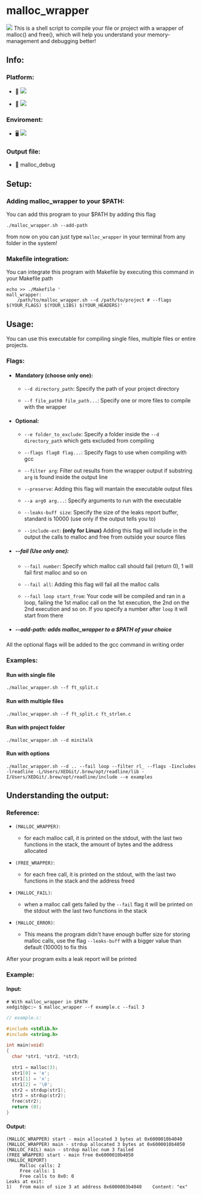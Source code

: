 # malloc_wrapper
<img src="https://img.shields.io/badge/Tools-debug-blueviolet" />
This is a shell script to compile your file or project with a wrapper of malloc() and free(), which will help you understand your memory-management and debugging better!

## Info:

### Platform:

  - 🍏 <img src="https://img.shields.io/badge/MacOs-working-brightgreen" />


  - 🐧 <img src="https://img.shields.io/badge/Linux-working-brightgreen" />

### Enviroment:

  - 🖥️ <img src="https://img.shields.io/badge/C-gcc-blueviolet" />

### Output file:

  - 📄 malloc_debug


## Setup:

### Adding malloc_wrapper to your $PATH:
You can add this program to your $PATH by adding this flag

```console
./malloc_wrapper.sh --add-path
```
from now on you can just type `malloc_wrapper` in your terminal from any folder in the system!
 
### Makefile integration:
You can integrate this program with Makefile by executing this command in your Makefile path

```shell
echo >> ./Makefile '
mall_wrapper:
    /path/to/malloc_wrapper.sh --d /path/to/project # --flags $(YOUR_FLAGS) $(YOUR_LIBS) $(YOUR_HEADERS)'
```

## Usage:

You can use this executable for compiling single files, multiple files or entire projects.

### Flags:

 - #### Mandatory (choose only one):

   * `--d directory_path`: Specify the path of your project directory

   * `--f file_path0 file_path...`: Specify one or more files to compile with the wrapper
   
 - #### Optional:

   - `--e folder_to_exclude`: Specify a folder inside the `--d directory_path` which gets excluded from compiling

   - `--flags flag0 flag...`: Specify flags to use when compiling with gcc

   - `--filter arg`: Filter out results from the wrapper output if substring `arg` is found inside the output line

   - `--preserve`: Adding this flag will mantain the executable output files
   
   - `--a arg0 arg...`: Specify arguments to run with the executable

   - `--leaks-buff size`: Specify the size of the leaks report buffer, standard is 10000 (use only if the output tells you to)
   
   - `--include-ext`: **(only for Linux)** Adding this flag will include in the output the calls to malloc and free from outside your source files

 - ##### --fail (Use only one):

   - `--fail number`: Specify which malloc call should fail (return 0), 1 will fail first malloc and so on

   - `--fail all`: Adding this flag will fail all the malloc calls

   - `--fail loop start_from`: Your code will be compiled and ran in a loop, failing the 1st malloc call on the 1st execution, the 2nd on the 2nd execution and so on. If you specify a number after `loop` it will start from there
 
 - ##### --add-path: adds malloc_wrapper to a $PATH of your choice

   
 All the optional flags will be added to the gcc command in writing order

### Examples:

#### Run with single file

    ./malloc_wrapper.sh --f ft_split.c
   
#### Run with multiple files

    ./malloc_wrapper.sh --f ft_split.c ft_strlen.c

#### Run with project folder

    ./malloc_wrapper.sh --d minitalk

#### Run with options

    ./malloc_wrapper.sh --d .. --fail loop --filter rl_ --flags -Iincludes -lreadline -L/Users/XEDGit/.brew/opt/readline/lib -I/Users/XEDGit/.brew/opt/readline/include --e examples 

## Understanding the output:

### Reference:

 - `(MALLOC_WRAPPER)`:
    - for each malloc call, it is printed on the stdout, with the last two functions in the stack, the amount of bytes and the address allocated
   
 - `(FREE_WRAPPER)`:
    - for each free call, it is printed on the stdout, with the last two functions in the stack and the address freed

 - `(MALLOC_FAIL)`:
    - when a malloc call gets failed by the `--fail` flag it will be printed on the stdout with the last two functions in the stack

 - `(MALLOC_ERROR)`:
    - This means the program didn't have enough buffer size for storing malloc calls, use the flag `--leaks-buff` with a bigger value than default (10000) to fix this

After your program exits a leak report will be printed

### Example:

#### Input:

```console
# With malloc_wrapper in $PATH
xedgit@pc:~ $ malloc_wrapper --f example.c --fail 3
```

```c
// example.c:

#include <stdlib.h>
#include <string.h>

int main(void)
{
  char *str1, *str2, *str3;

  str1 = malloc(3);
  str1[0] = 'e';
  str1[1] = 'x';
  str1[2] = '\0';
  str2 = strdup(str1);
  str3 = strdup(str2);
  free(str2);
  return (0);
}
```

#### Output:
    
    (MALLOC_WRAPPER) start - main allocated 3 bytes at 0x6000010b4040
    (MALLOC_WRAPPER) main - strdup allocated 3 bytes at 0x6000010b4050
    (MALLOC_FAIL) main - strdup malloc num 3 failed
    (FREE_WRAPPER) start - main free 0x6000010b4050
    (MALLOC_REPORT)
         Malloc calls: 2
         Free calls: 1
         Free calls to 0x0: 0
    Leaks at exit:
    1)   From main of size 3 at address 0x6000003b4040    Content: "ex"
